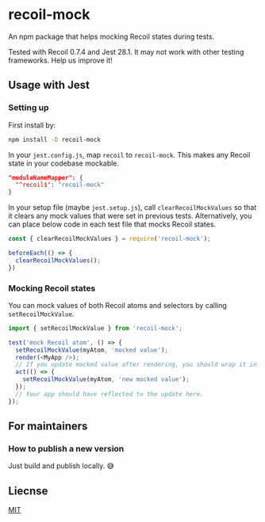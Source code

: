 # recoil-mock

An npm package that helps mocking Recoil states during tests.

Tested with Recoil 0.7.4 and Jest 28.1. It may not work with other testing frameworks. Help us improve it!

## Usage with Jest

### Setting up

First install by:

```sh
npm install -D recoil-mock
```

In your `jest.config.js`, map `recoil` to `recoil-mock`. This makes any Recoil state in your codebase mockable. 

```json
"moduleNameMapper": {
  "^recoil$": "recoil-mock"
}
```

In your setup file (maybe `jest.setup.js`), call `clearRecoilMockValues` so that it clears any mock values that were set in previous tests. Alternatively, you can place below code in each test file that mocks Recoil states.

```js
const { clearRecoilMockValues } = require('recoil-mock');

beforeEach(() => {
  clearRecoilMockValues();
})
```

### Mocking Recoil states

You can mock values of both Recoil atoms and selectors by calling `setRecoilMockValue`.

```js
import { setRecoilMockValue } from 'recoil-mock';

test('mock Recoil atom', () => {
  setRecoilMockValue(myAtom, 'mocked value');
  render(<MyApp />);
  // If you update mocked value after rendering, you should wrap it in an `act` call.
  act(() => {
    setRecoilMockValue(myAtom, 'new mocked value');
  });
  // Your app should have reflected to the update here.
});
```


## For maintainers

### How to publish a new version

Just build and publish locally. :sweat_smile:

## Liecnse

[MIT](./LICENSE)